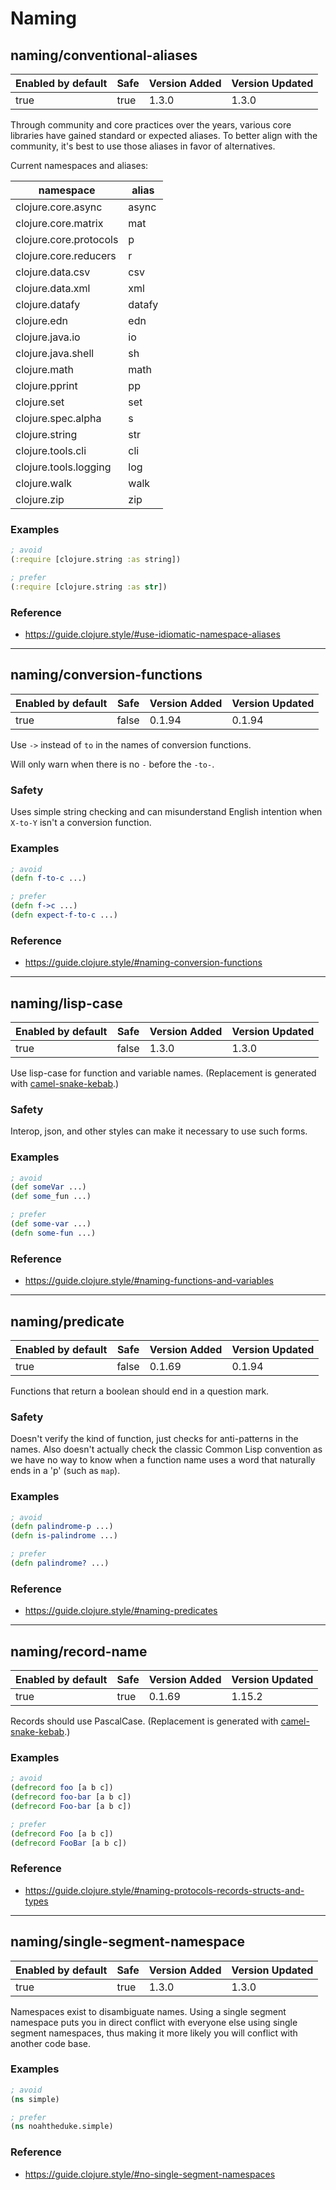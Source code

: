 # Naming

## naming/conventional-aliases

| Enabled by default | Safe | Version Added | Version Updated |
| ------------------ | ---- | ------------- | --------------- |
| true               | true | 1.3.0         | 1.3.0           |

Through community and core practices over the years, various core libraries have gained standard or expected aliases. To better align with the community, it's best to use those aliases in favor of alternatives.

Current namespaces and aliases:

| namespace | alias |
| --- | --- |
| clojure.core.async | async |
| clojure.core.matrix | mat |
| clojure.core.protocols | p |
| clojure.core.reducers | r |
| clojure.data.csv | csv |
| clojure.data.xml | xml |
| clojure.datafy | datafy |
| clojure.edn | edn |
| clojure.java.io | io |
| clojure.java.shell | sh |
| clojure.math | math |
| clojure.pprint | pp |
| clojure.set | set |
| clojure.spec.alpha | s |
| clojure.string | str |
| clojure.tools.cli | cli |
| clojure.tools.logging | log |
| clojure.walk | walk |
| clojure.zip | zip |

### Examples

```clojure
; avoid
(:require [clojure.string :as string])

; prefer
(:require [clojure.string :as str])
```

### Reference

* https://guide.clojure.style/#use-idiomatic-namespace-aliases

---

## naming/conversion-functions

| Enabled by default | Safe  | Version Added | Version Updated |
| ------------------ | ----- | ------------- | --------------- |
| true               | false | 0.1.94        | 0.1.94          |

Use `->` instead of `to` in the names of conversion functions.

Will only warn when there is no `-` before the `-to-`.

### Safety
Uses simple string checking and can misunderstand English intention when `X-to-Y` isn't a conversion function.

### Examples

```clojure
; avoid
(defn f-to-c ...)

; prefer
(defn f->c ...)
(defn expect-f-to-c ...)
```

### Reference

* https://guide.clojure.style/#naming-conversion-functions

---

## naming/lisp-case

| Enabled by default | Safe  | Version Added | Version Updated |
| ------------------ | ----- | ------------- | --------------- |
| true               | false | 1.3.0         | 1.3.0           |

Use lisp-case for function and variable names. (Replacement is generated with [camel-snake-kebab](https://github.com/clj-commons/camel-snake-kebab).)

### Safety
Interop, json, and other styles can make it necessary to use such forms.

### Examples

```clojure
; avoid
(def someVar ...)
(def some_fun ...)

; prefer
(def some-var ...)
(defn some-fun ...)
```

### Reference

* https://guide.clojure.style/#naming-functions-and-variables

---

## naming/predicate

| Enabled by default | Safe  | Version Added | Version Updated |
| ------------------ | ----- | ------------- | --------------- |
| true               | false | 0.1.69        | 0.1.94          |

Functions that return a boolean should end in a question mark.

### Safety
Doesn't verify the kind of function, just checks for anti-patterns in the names. Also doesn't actually check the classic Common Lisp convention as we have no way to know when a function name uses a word that naturally ends in a 'p' (such as `map`).

### Examples

```clojure
; avoid
(defn palindrome-p ...)
(defn is-palindrome ...)

; prefer
(defn palindrome? ...)
```

### Reference

* https://guide.clojure.style/#naming-predicates

---

## naming/record-name

| Enabled by default | Safe | Version Added | Version Updated |
| ------------------ | ---- | ------------- | --------------- |
| true               | true | 0.1.69        | 1.15.2          |

Records should use PascalCase. (Replacement is generated with [camel-snake-kebab](https://github.com/clj-commons/camel-snake-kebab).)

### Examples

```clojure
; avoid
(defrecord foo [a b c])
(defrecord foo-bar [a b c])
(defrecord Foo-bar [a b c])

; prefer
(defrecord Foo [a b c])
(defrecord FooBar [a b c])
```

### Reference

* https://guide.clojure.style/#naming-protocols-records-structs-and-types

---

## naming/single-segment-namespace

| Enabled by default | Safe | Version Added | Version Updated |
| ------------------ | ---- | ------------- | --------------- |
| true               | true | 1.3.0         | 1.3.0           |

Namespaces exist to disambiguate names. Using a single segment namespace puts you in direct conflict with everyone else using single segment namespaces, thus making it more likely you will conflict with another code base.

### Examples

```clojure
; avoid
(ns simple)

; prefer
(ns noahtheduke.simple)
```

### Reference

* https://guide.clojure.style/#no-single-segment-namespaces
